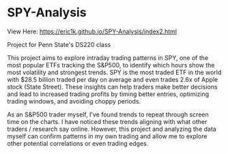 # SPY-Analysis

View Here: https://eric1k.github.io/SPY-Analysis/index2.html

Project for Penn State's DS220 class

This project aims to explore intraday trading patterns in SPY, one of the most popular ETFs tracking the S&P500, to identify which hours show the most volatility and strongest trends. SPY is the most traded ETF in the world with $28.5 billion traded per day on average and even trades 2.6x of Apple stock (State Street). These insights can help traders make better decisions and lead to increased trading profits by timing better entries, optimizing trading windows, and avoiding choppy periods.

As an S&P500 trader myself, I've found trends to repeat through screen time on the charts. I have noticed these trends aligning with what other traders / research say online. However, this project and analyzing the data myself can confirm patterns in my own trading and allow me to explore other potential correlations or even trading edges.
